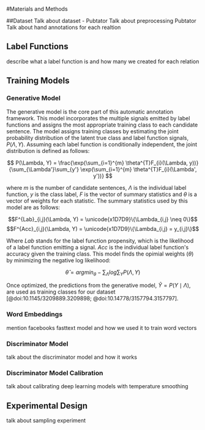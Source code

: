 #Materials and Methods

##Dataset
Talk about dataset - Pubtator
Talk about preprocessing Pubtator
Talk about hand annotations for each realtion

## Label Functions
describe what a label function is and how many we created for each relation

## Training Models
### Generative Model
The generative model is the core part of this automatic annotation framework.
This model incorporates the multiple signals emitted by label functions and assigns the most appropriate training class to each candidate sentence.
The model assigns training classes by estimating the joint probability distribution of the latent true class and label function signals, $P(\Lambda, Y)$.
Assuming each label function is conditionally independent, the joint distribution is defined as follows:  

$$
P(\Lambda, Y) = \frac{\exp(\sum_{i=1}^{m} \theta^{T}F_{i}(\Lambda, y))}
{\sum_{\Lambda'}\sum_{y'} \exp(\sum_{i=1}^{m} \theta^{T}F_{i}(\Lambda', y'))}
$$  

where $m$ is the number of candidate sentences, $\Lambda$ is the individual label function, $y$ is the class label, $F$ is the vector of summary statistics and $\theta$ is a vector of weights for each statistic.
The summary statistics used by this model are as follows:  

$$F^{Lab}_{i,j}(\Lambda, Y) = \unicode{x1D7D9}\{\Lambda_{i,j} \neq 0\}$$
$$F^{Acc}_{i,j}(\Lambda, Y) = \unicode{x1D7D9}\{\Lambda_{i,j} = y_{i,j}\}$$   

Where *Lab* stands for the label function propensity, which is the likelihood of a label function emitting a signal.
*Acc* is the individual label function's accuracy given the training class.
This model finds the opimial weights ($\theta$) by minimizing the negative log likelihood:

$$\hat{\theta} = argmin_{\theta} -\sum_{\Lambda} log \sum_{Y}P(\Lambda, Y)$$

Once optimized, the predictions from the generative model, $\hat{Y} = P(Y \mid \Lambda)$, are used as training classes for our dataset [@doi:10.1145/3209889.3209898; @doi:10.14778/3157794.3157797].

### Word Embeddings
mention facebooks fasttext model and how we used it to train word vectors
### Discriminator Model
talk about the discriminator model and how it works
### Discriminator Model Calibration
talk about calibrating deep learning models with temperature smoothing

## Experimental Design
talk about sampling experiment
